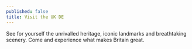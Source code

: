 ```yaml
---
published: false
title: Visit the UK DE
---
```

See for yourself the unrivalled heritage, iconic landmarks and breathtaking scenery. Come and experience what makes Britain great.